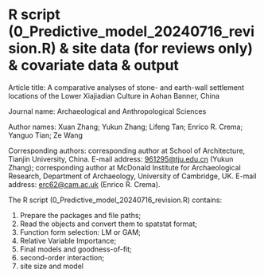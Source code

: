# R script (0_Predictive_model_20240716_revision.R) & site data (for reviews only) & covariate data & output

Article title: A comparative analyses of stone- and earth-wall settlement locations of the Lower Xiajiadian Culture in Aohan Banner, China

Journal name: Archaeological and Anthropological Sciences

Author names: Xuan Zhang; Yukun Zhang; Lifeng Tan; Enrico R. Crema; Yanguo Tian; Ze Wang

Corresponding authors: corresponding author at School of Architecture, Tianjin University, China. E-mail address: 961295@tju.edu.cn (Yukun Zhang); corresponding author at McDonald Institute for Archaeological Research, Department of Archaeology, University of Cambridge, UK. E-mail address: erc62@cam.ac.uk (Enrico R. Crema).

The R script (0_Predictive_model_20240716_revision.R) contains:
1. Prepare the packages and file paths;
2. Read the objects and convert them to spatstat format;
3. Function form selection: LM or GAM;
4. Relative Variable Importance;
5. Final models and goodness-of-fit;
6. second-order interaction;
7. site size and model 
